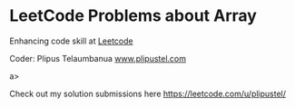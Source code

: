 # LeetCode Problems about Array

Enhancing code skill at <a href="leetcode.com" target="_blank">Leetcode</a><p>
Coder: Plipus Telaumbanua <a href='www.plipustel.com'>www.plipustel.com</a>

<p>
a> <p>Check out my solution submissions here <a href='https://leetcode.com/u/plipustel/>' target='_blank'>https://leetcode.com/u/plipustel/</a>
